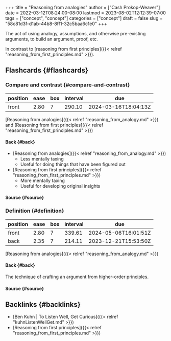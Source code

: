 +++
title = "Reasoning from analogies"
author = ["Cash Prokop-Weaver"]
date = 2022-03-12T08:24:00-08:00
lastmod = 2023-08-02T12:12:39-07:00
tags = ["concept", "concept"]
categories = ["concept"]
draft = false
slug = "58c81d3f-d1ab-44b8-8ff1-32c5baa6c1e0"
+++

The act of using analogy, assumptions, and otherwise pre-existing arguments, to build an argument, proof, etc.

In contrast to [reasoning from first principles]({{< relref "reasoning_from_first_principles.md" >}}).


## Flashcards {#flashcards}


### Compare and contrast {#compare-and-contrast}

| position | ease | box | interval | due                  |
|----------|------|-----|----------|----------------------|
| front    | 2.80 | 7   | 290.10   | 2024-03-16T18:04:13Z |

[Reasoning from analogies]({{< relref "reasoning_from_analogy.md" >}}) and [Reasoning from first principles]({{< relref "reasoning_from_first_principles.md" >}})


#### Back {#back}

-   [Reasoning from analogies]({{< relref "reasoning_from_analogy.md" >}})
    -   Less mentally taxing
    -   Useful for doing things that have been figured out
-   [Reasoning from first principles]({{< relref "reasoning_from_first_principles.md" >}})
    -   More mentally taxing
    -   Useful for developing original insights


#### Source {#source}


### Definition {#definition}

| position | ease | box | interval | due                  |
|----------|------|-----|----------|----------------------|
| front    | 2.80 | 7   | 339.61   | 2024-05-06T16:01:51Z |
| back     | 2.35 | 7   | 214.11   | 2023-12-21T15:53:50Z |

[Reasoning from analogies]({{< relref "reasoning_from_analogy.md" >}})


#### Back {#back}

The technique of crafting an argument from higher-order principles.


#### Source {#source}


## Backlinks {#backlinks}

-   [Ben Kuhn | To Listen Well, Get Curious]({{< relref "kuhnListenWellGet.md" >}})
-   [Reasoning from first principles]({{< relref "reasoning_from_first_principles.md" >}})
